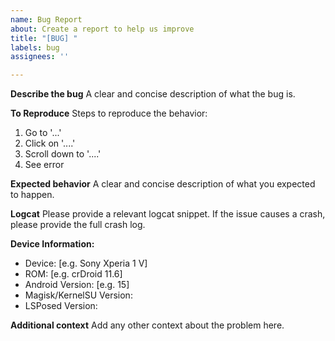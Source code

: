 ```yaml
---
name: Bug Report
about: Create a report to help us improve
title: "[BUG] "
labels: bug
assignees: ''

---
```


**Describe the bug**
A clear and concise description of what the bug is.

**To Reproduce**
Steps to reproduce the behavior:
1. Go to '...'
2. Click on '....'
3. Scroll down to '....'
4. See error

**Expected behavior**
A clear and concise description of what you expected to happen.

**Logcat**
Please provide a relevant logcat snippet. If the issue causes a crash, please provide the full crash log.

**Device Information:**
 - Device: [e.g. Sony Xperia 1 V]
 - ROM: [e.g. crDroid 11.6]
 - Android Version: [e.g. 15]
 - Magisk/KernelSU Version:
 - LSPosed Version:

**Additional context**
Add any other context about the problem here.
